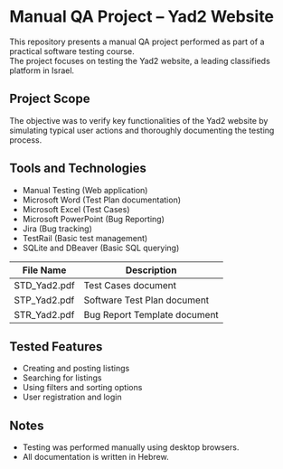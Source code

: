 # Manual QA Project – Yad2 Website

This repository presents a manual QA project performed as part of a practical software testing course.  
The project focuses on testing the Yad2 website, a leading classifieds platform in Israel.

## Project Scope

The objective was to verify key functionalities of the Yad2 website by simulating typical user actions and thoroughly documenting the testing process.

## Tools and Technologies

- Manual Testing (Web application)
- Microsoft Word (Test Plan documentation)
- Microsoft Excel (Test Cases)
- Microsoft PowerPoint (Bug Reporting)
- Jira (Bug tracking)
- TestRail (Basic test management)
- SQLite and DBeaver (Basic SQL querying)

| File Name      | Description                   |
|----------------|-------------------------------|
| STD_Yad2.pdf   | Test Cases document           |
| STP_Yad2.pdf   | Software Test Plan document   |
| STR_Yad2.pdf   | Bug Report Template document  |              |

## Tested Features

- Creating and posting listings
- Searching for listings
- Using filters and sorting options
- User registration and login

## Notes

- Testing was performed manually using desktop browsers.
- All documentation is written in Hebrew.
